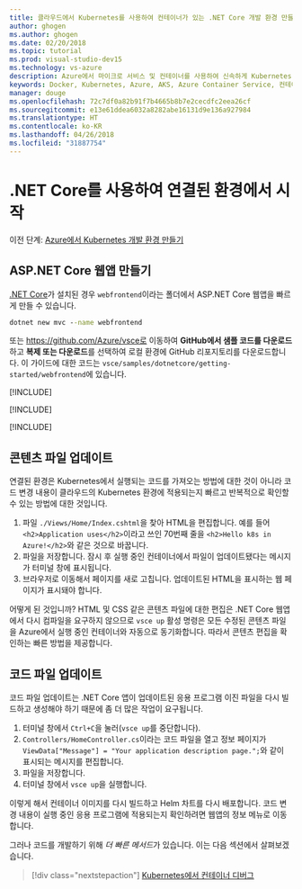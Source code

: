```yaml
---
title: 클라우드에서 Kubernetes를 사용하여 컨테이너가 있는 .NET Core 개발 환경 만들기 - 3단계 - ASP.NET Core 웹앱 만들기 | Microsoft Docs
author: ghogen
ms.author: ghogen
ms.date: 02/20/2018
ms.topic: tutorial
ms.prod: visual-studio-dev15
ms.technology: vs-azure
description: Azure에서 마이크로 서비스 및 컨테이너를 사용하여 신속하게 Kubernetes 개발
keywords: Docker, Kubernetes, Azure, AKS, Azure Container Service, 컨테이너
manager: douge
ms.openlocfilehash: 72c7df0a82b91f7b4665b8b7e2cecdfc2eea26cf
ms.sourcegitcommit: e13e61ddea6032a8282abe16131d9e136a927984
ms.translationtype: HT
ms.contentlocale: ko-KR
ms.lasthandoff: 04/26/2018
ms.locfileid: "31887754"
---
```

# <a name="get-started-on-connected-environment-with-net-core"></a>.NET Core를 사용하여 연결된 환경에서 시작

이전 단계: [Azure에서 Kubernetes 개발 환경 만들기](get-started-netcore-02.md)

## <a name="create-an-aspnet-core-web-app"></a>ASP.NET Core 웹앱 만들기
[.NET Core](https://www.microsoft.com/net)가 설치된 경우 `webfrontend`이라는 폴더에서 ASP.NET Core 웹앱을 빠르게 만들 수 있습니다.
```cmd
dotnet new mvc --name webfrontend
```

또는 https://github.com/Azure/vsce로 이동하여 **GitHub에서 샘플 코드를 다운로드**하고 **복제 또는 다운로드**를 선택하여 로컬 환경에 GitHub 리포지토리를 다운로드합니다. 이 가이드에 대한 코드는 `vsce/samples/dotnetcore/getting-started/webfrontend`에 있습니다.

[!INCLUDE[](includes/vsce-init.md)]

[!INCLUDE[](includes/ensure-env-created.md)]

[!INCLUDE[](includes/build-and-run-in-k8s-cli.md)]

## <a name="update-a-content-file"></a>콘텐츠 파일 업데이트
연결된 환경은 Kubernetes에서 실행되는 코드를 가져오는 방법에 대한 것이 아니라 코드 변경 내용이 클라우드의 Kubernetes 환경에 적용되는지 빠르고 반복적으로 확인할 수 있는 방법에 대한 것입니다.

1. 파일 `./Views/Home/Index.cshtml`을 찾아 HTML을 편집합니다. 예를 들어 `<h2>Application uses</h2>`이라고 쓰인 70번째 줄을 `<h2>Hello k8s in Azure!</h2>`와 같은 것으로 바꿉니다.
1. 파일을 저장합니다. 잠시 후 실행 중인 컨테이너에서 파일이 업데이트됐다는 메시지가 터미널 창에 표시됩니다.
1. 브라우저로 이동해서 페이지를 새로 고칩니다. 업데이트된 HTML을 표시하는 웹 페이지가 표시돼야 합니다.

어떻게 된 것입니까? HTML 및 CSS 같은 콘텐츠 파일에 대한 편집은 .NET Core 웹앱에서 다시 컴파일을 요구하지 않으므로 `vsce up` 활성 명령은 모든 수정된 콘텐츠 파일을 Azure에서 실행 중인 컨테이너와 자동으로 동기화합니다. 따라서 콘텐츠 편집을 확인하는 빠른 방법을 제공합니다.

## <a name="update-a-code-file"></a>코드 파일 업데이트
코드 파일 업데이트는 .NET Core 앱이 업데이트된 응용 프로그램 이진 파일을 다시 빌드하고 생성해야 하기 때문에 좀 더 많은 작업이 요구됩니다.

1. 터미널 창에서 `Ctrl+C`을 눌러(`vsce up`를 중단합니다).
1. `Controllers/HomeController.cs`이라는 코드 파일을 열고 정보 페이지가 `ViewData["Message"] = "Your application description page.";`와 같이 표시되는 메시지를 편집합니다.
1. 파일을 저장합니다.
1. 터미널 창에서 `vsce up`을 실행합니다. 

이렇게 해서 컨테이너 이미지를 다시 빌드하고 Helm 차트를 다시 배포합니다. 코드 변경 내용이 실행 중인 응용 프로그램에 적용되는지 확인하려면 웹앱의 정보 메뉴로 이동합니다.


그러나 코드를 개발하기 위해 *더 빠른 메서드*가 있습니다. 이는 다음 섹션에서 살펴보겠습니다. 
> [!div class="nextstepaction"]
> [Kubernetes에서 컨테이너 디버그](get-started-netcore-04.md)

